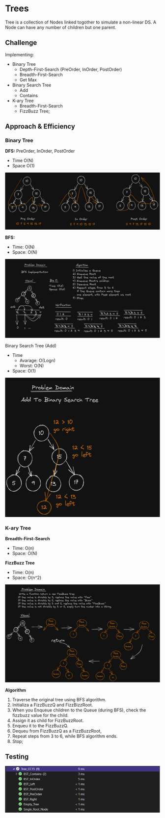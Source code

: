 ﻿# Trees
Tree is a collection of Nodes linked togother to simulate a non-linear DS.
A Node can have any number of children but one parent.


## Challenge
Implementing:
- Binary Tree
    - Depth-First-Search (PreOrder, InOrder, PostOrder)
	- Breadth-First-Search
	- Get Max
- Binary Search Tree
    - Add
	- Contains
- K-ary Tree
    - Breadth-First-Search
	- FizzBuzz Tree;

## Approach & Efficiency

### **Binary Tree**

**DFS:** PreOrder, InOrder, PostOrder
- Time O(N)
- Space O(1)

![image](./images/DFS_Algos.png)

**BFS:**
- Time: O(N)
- Space: O(N)

![image](./images/BFS.png)

Binary Search Tree (Add)
- Time
	- Avarage: O(Logn)
	- Worst: O(N)
- Space: O(1)

![image](./images/Add-BST.png)

### K-ary Tree
**Breadth-First-Search**
- Time: O(n)
- Space: O(N)

**FizzBuzz Tree**
- Time: O(n)
- Space: O(n^2)

![image](./images/fizzbuzz-visual.png)

**Algorithm**
1. Traverse the original tree using BFS algorithm.
2. Initializa a FizzBuzzQ and FizzBizzRoot.
3. When you Enqueue children to the Queue (during BFS), check the fizzbuzz value for the child.
4. Assign it as child for FizzBuzzRoot.
5. Enqueu it to the FizzBuzzQ.
6. Dequeu from FizzBuzzQ as a FizzBuzzRoot,
7. Repeat steps from 3 to 6, while BFS algorithm ends.
7. Stop;


## Testing 
![image](./images/tree_testing.png)
